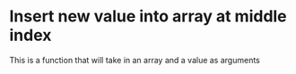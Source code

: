 # Insert new value into array at middle index
This is a function that will take in an array and a value as arguments